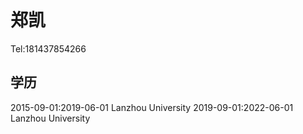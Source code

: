 # 郑凯

Tel:181437854266

## 学历

2015-09-01:2019-06-01 Lanzhou University
2019-09-01:2022-06-01 Lanzhou University
